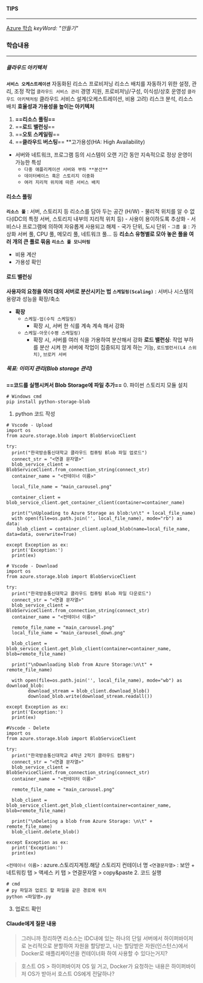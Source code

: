 #### TIPS
---
[Azure 학습](https://learn.microsoft.com/ko-kr/training/azure/) _keyWord: "만들기"_
### 학습내용
---
##### 클라우드 아키텍처
**`서비스 오케스트레이션`**
	자동화된 리소스 프로비저닝
	리소스 배치를 자동하기 위한 설정, 관리, 조정 작업
`클라우드 서비스 관리`
	경영 지원, 프로비저닝/구성, 이식성/상호 운영성
`클라우드 아키텍처링`
	클라우드 서비스 설계(오케스트레이션, 비용 고려)
	리스크 분석, 리소스 배치
**효율성과 가용성을 높이는 아키텍처**
1. **==리소스 풀링==**
2. ==**로드 밸런싱**==
3. ==**오토 스케일링**==
4. ==**클라우드 버스팅**==
**고가용성(HA: High Availability)
- 서버와 네트워크, 프로그램 등의 시스템이 오랜 기간 동안 지속적으로 정상 운영이 가능한 특성
	- `다중 애플리케이션 서버와 부하 **분산**`
	- `데이터베이스 혹은 스토리지 이중화`
	- `여러 지리적 위치에 따른 서비스 배치`
#### 리소스 풀링
**`리소스 풀`** : 서버, 스토리지 등 리소스를 담아 두는 공간 (H/W)
	- 물리적 위치를 알 수 없다(IDC의 특정 서버, 스토리지 내부의 지리적 위치 등)
	- 사용이 용이하도록 추상화
	- 서비스나 프로그램에 의하여 자유롭게 사용되고 해제
	- 국가 단위, 도시 단위 
	- `그룹 풀` : 가상화 서버 풀, CPU 풀, 메모리 풀, 네트워크 풀... 등 **리소스 유형별로 모아 놓은 풀을 여러 개의 큰 풀로 묶음**
**`리소스 풀 모니터링`**
- 비용 계산
- 가용성 확인
#### 로드 밸런싱
**사용자의 요청을 여러 대의 서버로 분산시키는 법**
**`스케일링(Scaling)`** : 서버나 시스템의 용량과 성능을 확장/축소
- **확장**
	- `스케일-업(수직 스케일링)`
		- 확장 시, 서버 한 식를 계속 계속 해서 강화
	- `스케일-아웃(수평 스케일링)`
		- 확장 시, 서버를 여러 식을 가용하여 분산해서 강화
**로드 밸런싱**: 작업 부하를 분산 시켜 한 서버에 작업이 집중되지 않게 하는 기능, `로드밸런서(L4 스위치)`, `브로커 서버`

##### 목표: 이미지 관리(Blob storage 관리)
**==코드를 실행시켜서 Blob Storage에 파일 추가==**
0. 파이썬 스토리지 모듈 설치
```
# Windows cmd
pip install python-storage-blob
```
1. python 코드 작성
```
# Vscode - Upload
import os
from azure.storage.blob import BlobServiceClient

try:
  print("한국방송통신대학교 클라우드 컴퓨팅 Blob 파일 업로드")
  connect_str = "<연결 문자열>"
  blob_service_client = BlobServiceClient.from_connection_string(connect_str)
  container_name = "<컨테이너 이름>"

  local_file_name = "main_carousel.png" 

  container_client = blob_service_client.get_container_client(container=container_name)

  print("\nUploading to Azure Storage as blob:\n\t" + local_file_name)
  with open(file=os.path.join('', local_file_name), mode="rb") as data:
    blob_client = container_client.upload_blob(name=local_file_name, data=data, overwrite=True)
  
except Exception as ex: 
  print('Exception:') 
  print(ex)
```

```
# Vscode - Download
import os
from azure.storage.blob import BlobServiceClient

try:
  print("한국방송통신대학교 클라우드 컴퓨팅 Blob 파일 다운로드")
  connect_str = "<연결 문자열>"
  blob_service_client = BlobServiceClient.from_connection_string(connect_str)
  container_name = "<컨테이너 이름>"

  remote_file_name = "main_carousel.png" 
  local_file_name = "main_carousel_down.png"

  blob_client = blob_service_client.get_blob_client(container=container_name, blob=remote_file_name)

  print("\nDownloading blob from Azure Storage:\n\t" + remote_file_name)

  with open(file=os.path.join('', local_file_name), mode="wb") as download_blob:
        download_stream = blob_client.download_blob()
        download_blob.write(download_stream.readall())

except Exception as ex: 
  print('Exception:')
  print(ex)
```

```
#Vscode - Delete
import os
from azure.storage.blob import BlobServiceClient

try:
  print("한국방송통신대학교 4학년 2학기 클라우드 컴퓨팅")
  connect_str = "<연결 문자열>"
  blob_service_client = BlobServiceClient.from_connection_string(connect_str)
  container_name = "<컨테이터 이름>"

  remote_file_name = "main_carousel.png"

  blob_client = blob_service_client.get_blob_client(container=container_name, blob=remote_file_name)

  print("\nDeleting a blob from Azure Storage: \n\t" + remote_file_name)
  blob_client.delete_blob()

except Exception as ex: 
  print('Exception:') 
  print(ex)
```
`<컨테이너 이름>` : azure.스토리지계정.해당 스토리지 컨테이너 명
`<연결문자열>` : 보안 + 네트워킹 탭 > 액세스 키 탭 > 연결문자열 > copy&paste
2. 코드 실행
```
# cmd
# py 파일과 업로드 할 파일을 같은 경로에 위치
python <파일명>.py
```
3. 업로드 확인
#### Claude에게 질문 내용

>그러니까 정리하면 리소스는 IDC내에 있는 하나의 단일 서버에서 하이퍼바이저로 논리적으로 분할하여 자원을 할당받고,
> 나는 할당받은 자원(인스턴스)에서 Docker로 애플리케이션을 컨테이너화 하여 사용할 수 있다는거지?

>호스트 OS > 하이퍼바이저 OS 일 거고, Docker가 요청하는 내용은 하이퍼바이저 OS가 받아서 호스트 OS에게 전달하나?